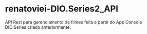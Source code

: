 # renatoviei-DIO.Series2_API
API Rest para gerenciamento de filmes feita a partir do App Console DIO.Series criado anteriormente.
